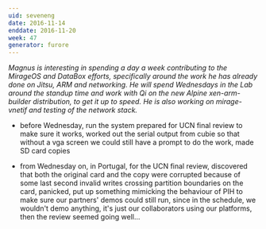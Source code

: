```yaml
---
uid: seveneng
date: 2016-11-14
enddate: 2016-11-20
week: 47
generator: furore
---
```


*Magnus is interesting in spending a day a week contributing to the MirageOS and DataBox efforts, specifically around the work he has already done on Jitsu, ARM and networking. He will spend Wednesdays in the Lab around the standup time and work with Qi on the new Alpine xen-arm-builder distribution, to get it up to speed. He is also working on mirage-vnetif and testing of the network stack.*

- before Wednesday, run the system prepared for UCN final review to make sure it works, worked out the serial output from cubie so that without a vga screen we could still have a prompt to do the work, made SD card copies

- from Wednesday on, in Portugal, for the UCN final review, discovered that both the original card and the copy were corrupted because of some last second invalid writes crossing partition boundaries on the card, panicked, put up something mimicking the behaviour of PIH to make sure our partners' demos could still run, since in the schedule, we wouldn't demo anything, it's just our collaborators using our platforms, then the review seemed going well...

